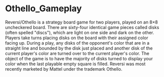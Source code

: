 # Othello_Gameplay
Reversi/Othello is a strategy board game for two players, played on an 8×8 uncheckered board.
There are sixty-four identical game pieces called disks (often spelled "discs"), which are light on one side and dark on the other.
Players take turns placing disks on the board with their assigned color facing up.
During a play, any disks of the opponent's color that are in a straight line and bounded by the disk just placed and another disk
of the current player's color are turned over to the current player's color.
The object of the game is to have the majority of disks turned to display your color when the last playable empty square is filled.
Reversi was most recently marketed by Mattel under the trademark Othello.
